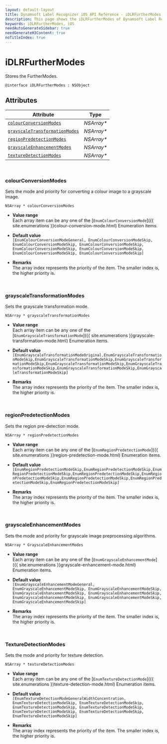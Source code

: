 ```yaml
---
layout: default-layout
title: Dynamsoft Label Recognizer iOS API Reference - iDLRFurtherModes
description: This page shows the iDLRFurtherModes of Dynamsoft Label Recognizer for iOS SDK.
keywords: iDLRFurtherModes, iOS
needAutoGenerateSidebar: true
needGenerateH3Content: true
noTitleIndex: true
---
```



# iDLRFurtherModes
Stores the FurtherModes. 

```objc
@interface iDLRFurtherModes : NSObject 
```

## Attributes
  
| Attribute | Type |
|---------- | ---- |
| [`colourConversionModes`](#colourconversionmodes) | *NSArray\** |
| [`grayscaleTransformationModes`](#grayscaletransformationmodes) | *NSArray\** |
| [`regionPredetectionModes`](#regionpredetectionmodes) | *NSArray\** |
| [`grayscaleEnhancementModes`](#grayscaleenhancementmodes) | *NSArray\** | 
| [`textureDetectionModes`](#texturedetectionmodes) | *NSArray\** |


&nbsp;

### colourConversionModes
Sets the mode and priority for converting a colour image to a grayscale image.

```objc
NSArray * colourConversionModes
```

- **Value range**  
   Each array item can be any one of the [`EnumColourConversionMode`]({{ site.enumerations }}colour-conversion-mode.html) Enumeration items. 
     
- **Default value**  
   `[EnumColourConversionModeGeneral, EnumColourConversionModeSkip, EnumColourConversionModeSkip, EnumColourConversionModeSkip, EnumColourConversionModeSkip, EnumColourConversionModeSkip, EnumColourConversionModeSkip, EnumColourConversionModeSkip]`  
     
- **Remarks**  
   The array index represents the priority of the item. The smaller index is, the higher priority is.  



&nbsp;

### grayscaleTransformationModes
Sets the grayscale transformation mode.
```objc
NSArray * grayscaleTransformationModes
```
- **Value range**   
    Each array item can be any one of the [`EnumGrayscaleTransformationMode`]({{ site.enumerations }}grayscale-transformation-mode.html) Enumeration items.
      
- **Default value**   
    `[EnumGrayscaleTransformationModeOriginal,EnumGrayscaleTransformationModeSkip,EnumGrayscaleTransformationModeSkip,EnumGrayscaleTransformationModeSkip,EnumGrayscaleTransformationModeSkip,EnumGrayscaleTransformationModeSkip,EnumGrayscaleTransformationModeSkip,EnumGrayscaleTransformationModeSkip]`
    
- **Remarks**   
    The array index represents the priority of the item. The smaller index is, the higher priority is.
  


&nbsp;

### regionPredetectionModes
Sets the region pre-detection mode.
```objc
NSArray * regionPredetectionModes
```
- **Value range**   
    Each array item can be any one of the [`EnumRegionPredetectionMode`]({{ site.enumerations }}region-predetection-mode.html) Enumeration items.
      
- **Default value**   
    `[EnumRegionPredetectionModeSkip,EnumRegionPredetectionModeSkip,EnumRegionPredetectionModeSkip,EnumRegionPredetectionModeSkip,EnumRegionPredetectionModeSkip,EnumRegionPredetectionModeSkip,EnumRegionPredetectionModeSkip,EnumRegionPredetectionModeSkip]`
    
- **Remarks**   
    The array index represents the priority of the item. The smaller index is, the higher priority is.


&nbsp;

### grayscaleEnhancementModes
Sets the mode and priority for grayscale image preprocessing algorithms.

```objc
NSArray * GrayscaleEnhancementModes
```

- **Value range**  
   Each array item can be any one of the [`EnumGrayscaleEnhancementMode`]({{ site.enumerations }}grayscale-enhancement-mode.html) Enumeration items.  
     
- **Default value**  
   `[EnumGrayscaleEnhancementModeGeneral, EnumGrayscaleEnhancementModeSkip, EnumGrayscaleEnhancementModeSkip, EnumGrayscaleEnhancementModeSkip, EnumGrayscaleEnhancementModeSkip, EnumGrayscaleEnhancementModeSkip, EnumGrayscaleEnhancementModeSkip, EnumGrayscaleEnhancementModeSkip]`  
     
- **Remarks**  
   The array index represents the priority of the item. The smaller index is, the higher priority is.


&nbsp;

### TextureDetectionModes
Sets the mode and priority for texture detection. 

```objc
NSArray * textureDetectionModes
```

- **Value range**  
   Each array item can be any one of the [`EnumTextureDetectionMode`]({{ site.enumerations }}texture-detection-mode.html) Enumeration items.  
     
- **Default value**  
   `[EnumTextureDetectionModeGeneralWidthConcentration, EnumTextureDetectionModeSkip, EnumTextureDetectionModeSkip, EnumTextureDetectionModeSkip, EnumTextureDetectionModeSkip, EnumTextureDetectionModeSkip, EnumTextureDetectionModeSkip, EnumTextureDetectionModeSkip]`  
     
- **Remarks**  
   The array index represents the priority of the item. The smaller index is, the higher priority is.
